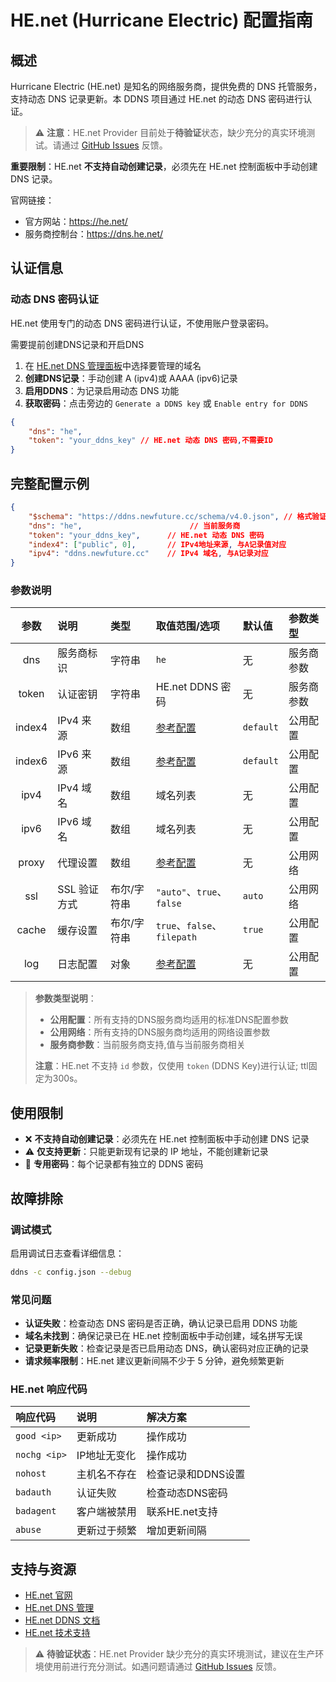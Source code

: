 # HE.net (Hurricane Electric) 配置指南

## 概述

Hurricane Electric (HE.net) 是知名的网络服务商，提供免费的 DNS 托管服务，支持动态 DNS 记录更新。本 DDNS 项目通过 HE.net 的动态 DNS 密码进行认证。

> ⚠️ **注意**：HE.net Provider 目前处于**待验证**状态，缺少充分的真实环境测试。请通过 [GitHub Issues](https://github.com/NewFuture/DDNS/issues) 反馈。

**重要限制**：HE.net **不支持自动创建记录**，必须先在 HE.net 控制面板中手动创建 DNS 记录。

官网链接：

- 官方网站：<https://he.net/>
- 服务商控制台：<https://dns.he.net/>

## 认证信息

### 动态 DNS 密码认证

HE.net 使用专门的动态 DNS 密码进行认证，不使用账户登录密码。

需要提前创建DNS记录和开启DNS

1. 在 [HE.net DNS 管理面板](https://dns.he.net)中选择要管理的域名
2. **创建DNS记录**：手动创建 A (ipv4)或 AAAA (ipv6)记录
3. **启用DDNS**：为记录启用动态 DNS 功能
4. **获取密码**：点击旁边的 `Generate a DDNS key` 或 `Enable entry for DDNS`

```json
{
    "dns": "he",
    "token": "your_ddns_key" // HE.net 动态 DNS 密码,不需要ID
}
```

## 完整配置示例

```json
{
    "$schema": "https://ddns.newfuture.cc/schema/v4.0.json", // 格式验证
    "dns": "he",                        // 当前服务商
    "token": "your_ddns_key",      // HE.net 动态 DNS 密码
    "index4": ["public", 0],       // IPv4地址来源, 与A记录值对应
    "ipv4": "ddns.newfuture.cc"    // IPv4 域名, 与A记录对应
}
```

### 参数说明

| 参数    | 说明         | 类型           | 取值范围/选项                       | 默认值    | 参数类型   |
| :-----: | :----------- | :------------- | :--------------------------------- | :-------- | :--------- |
| dns     | 服务商标识   | 字符串         | `he`                               | 无        | 服务商参数 |
| token   | 认证密钥     | 字符串         | HE.net DDNS 密码               | 无        | 服务商参数 |
| index4  | IPv4 来源     | 数组           | [参考配置](../config/json.md#ipv4-ipv6)  | `default` | 公用配置   |
| index6  | IPv6 来源     | 数组           | [参考配置](../config/json.md#ipv4-ipv6)   | `default` | 公用配置   |
| ipv4    | IPv4 域名     | 数组           | 域名列表                           | 无        | 公用配置   |
| ipv6    | IPv6 域名     | 数组           | 域名列表                           | 无        | 公用配置   |
| proxy   | 代理设置      | 数组           | [参考配置](../config/json.md#proxy)        | 无        | 公用网络   |
| ssl     | SSL 验证方式  | 布尔/字符串    | `"auto"`、`true`、`false`            | `auto`    | 公用网络   |
| cache   | 缓存设置      | 布尔/字符串    | `true`、`false`、`filepath`        | `true`    | 公用配置   |
| log     | 日志配置      | 对象           | [参考配置](../config/json.md#log)             | 无        | 公用配置   |

> **参数类型说明**：  
>
> - **公用配置**：所有支持的DNS服务商均适用的标准DNS配置参数  
> - **公用网络**：所有支持的DNS服务商均适用的网络设置参数  
> - **服务商参数**：当前服务商支持,值与当前服务商相关
>
> **注意**：HE.net 不支持 `id` 参数，仅使用 `token` (DDNS Key)进行认证; ttl固定为300s。

## 使用限制

- ❌ **不支持自动创建记录**：必须先在 HE.net 控制面板中手动创建 DNS 记录
- ⚠️ **仅支持更新**：只能更新现有记录的 IP 地址，不能创建新记录
- 🔑 **专用密码**：每个记录都有独立的 DDNS 密码

## 故障排除

### 调试模式

启用调试日志查看详细信息：

```sh
ddns -c config.json --debug
```

### 常见问题

- **认证失败**：检查动态 DNS 密码是否正确，确认记录已启用 DDNS 功能
- **域名未找到**：确保记录已在 HE.net 控制面板中手动创建，域名拼写无误
- **记录更新失败**：检查记录是否已启用动态 DNS，确认密码对应正确的记录
- **请求频率限制**：HE.net 建议更新间隔不少于 5 分钟，避免频繁更新

### HE.net 响应代码

| 响应代码        | 说明             | 解决方案           |
| :------------- | :--------------- | :----------------- |
| `good <ip>`    | 更新成功         | 操作成功           |
| `nochg <ip>`   | IP地址无变化     | 操作成功           |
| `nohost`       | 主机名不存在     | 检查记录和DDNS设置 |
| `badauth`      | 认证失败         | 检查动态DNS密码    |
| `badagent`     | 客户端被禁用     | 联系HE.net支持    |
| `abuse`        | 更新过于频繁     | 增加更新间隔       |

## 支持与资源

- [HE.net 官网](https://he.net/)
- [HE.net DNS 管理](https://dns.he.net/)
- [HE.net DDNS 文档](https://dns.he.net/docs.html)
- [HE.net 技术支持](https://he.net/contact.html)

> ⚠️ **待验证状态**：HE.net Provider 缺少充分的真实环境测试，建议在生产环境使用前进行充分测试。如遇问题请通过 [GitHub Issues](https://github.com/NewFuture/DDNS/issues) 反馈。
